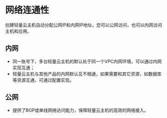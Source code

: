 # 网络连通性

创建轻量云主机自动分配公网IP和内网IP地址，您可以公网访问，也可以内网访问主机和应用。



## 内网
- 同一账号下，多台轻量云主机的默认处于同一个VPC内网环境，可以通过内网实现互通；
- 轻量云主机与其他产品的内网默认互不相通，如果需要和其它资源，如数据库等资源互通，可通过配置实现。


## 公网

- 提供了BGP或单线网络访问能力，保障轻量云主机的高效的网络接入。
